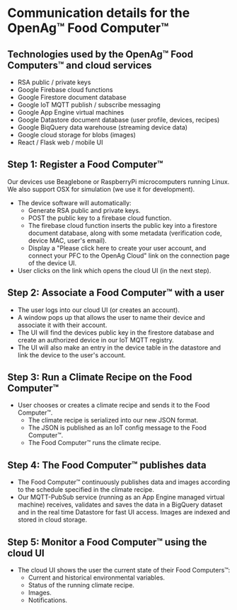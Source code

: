 # Communication details for the OpenAg™ Food Computer™ 

## Technologies used by the OpenAg™ Food Computers™ and cloud services
- RSA public / private keys
- Google Firebase cloud functions
- Google Firestore document database
- Google IoT MQTT publish / subscribe messaging
- Google App Engine virtual machines 
- Google Datastore document database (user profile, devices, recipes)
- Google BiqQuery data warehouse (streaming device data)
- Google cloud storage for blobs (images)
- React / Flask web / mobile UI

## Step 1: Register a Food Computer™
Our devices use Beaglebone or RaspberryPi microcomputers running Linux.  We also support OSX for simulation (we use it for development).
- The device software will automatically:
  - Generate RSA public and private keys.
  - POST the public key to a firebase cloud function.
  - The firebase cloud function inserts the public key into a firestore document database, along with some metadata (verification code, device MAC, user's email).
  - Display a "Please click here to create your user account, and connect your PFC to the OpenAg Cloud" link on the connection page of the device UI.
- User clicks on the link which opens the cloud UI (in the next step).

## Step 2: Associate a Food Computer™ with a user
- The user logs into our cloud UI (or creates an account).
- A window pops up that allows the user to name their device and associate it with their account.
- The UI will find the devices public key in the firestore database and create an authorized device in our IoT MQTT registry.
- The UI will also make an entry in the device table in the datastore and link the device to the user's account.

## Step 3: Run a Climate Recipe on the Food Computer™
- User chooses or creates a climate recipe and sends it to the Food Computer™.
  - The climate recipe is serialized into our new JSON format.
  - The JSON is published as an IoT config message to the Food Computer™.
  - The Food Computer™ runs the climate recipe.

## Step 4: The Food Computer™ publishes data
- The Food Computer™ continuously publishes data and images according to the schedule specified in the climate recipe.
- Our MQTT-PubSub service (running as an App Engine managed virtual machine) receives, validates and saves the data in a BigQuery dataset and in the real time Datastore for fast UI access.  Images are indexed and stored in cloud storage.

## Step 5: Monitor a Food Computer™ using the cloud UI
- The cloud UI shows the user the current state of their Food Computers™:
  - Current and historical environmental variables.
  - Status of the running climate recipe.
  - Images.
  - Notifications.



